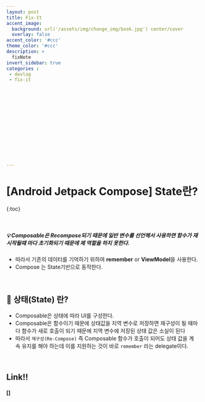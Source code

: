 ```yaml
---
layout: post
title: Fix-It
accent_image: 
  background: url('/assets/img/change_img/book.jpg') center/cover
  overlay: false
accent_color: '#ccc'
theme_color: '#ccc'
description: >
  fixNote
invert_sidebar: true
categories :
 - devlog
 - fix-it















---
```


# [Android Jetpack Compose] State란?

{:toc}



<br/>



##### 💡 Composable은 Recompose되기 때문에 일반 변수를 선언해서 사용하면  함수가 재시작될때 마다 초기화되기 때문에 제 역할을 하지 못한다.

- 따라서 기존의 데이터를 기억하기 위하여 **remember** or **ViewModel**을 사용한다.
- Compose 는 State기반으로 동작한다.



<br/>



## 📌 상태(State) 란?

- Composable은 상태에 따라 UI를 구성한다.
- Composable은 함수이기 때문에 상태값을 지역 변수로 저장하면 재구성이 될 때마다 함수가 새로 호출이 되기 때문에 지역 변수에 저장된 상태 값은 소실이 된다
- 따라서 `재구성(Re-Compose)` 즉 Composable 함수가 호출이 되어도 상태 값을 계속 유지를 해야 하는데 이를 지원하는 것이 바로 `remember` 라는 delegate이다.



<br/>



## Link!!

#### []

